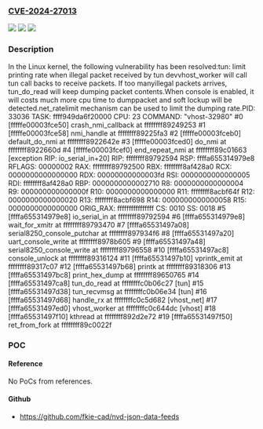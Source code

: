 ### [CVE-2024-27013](https://cve.mitre.org/cgi-bin/cvename.cgi?name=CVE-2024-27013)
![](https://img.shields.io/static/v1?label=Product&message=Linux&color=blue)
![](https://img.shields.io/static/v1?label=Version&message=ef3db4a59542%3C%2068459b8e3ee5%20&color=brighgreen)
![](https://img.shields.io/static/v1?label=Vulnerability&message=n%2Fa&color=brighgreen)

### Description

In the Linux kernel, the following vulnerability has been resolved:tun: limit printing rate when illegal packet received by tun devvhost_worker will call tun call backs to receive packets. If too manyillegal packets arrives, tun_do_read will keep dumping packet contents.When console is enabled, it will costs much more cpu time to dumppacket and soft lockup will be detected.net_ratelimit mechanism can be used to limit the dumping rate.PID: 33036    TASK: ffff949da6f20000  CPU: 23   COMMAND: "vhost-32980" #0 [fffffe00003fce50] crash_nmi_callback at ffffffff89249253 #1 [fffffe00003fce58] nmi_handle at ffffffff89225fa3 #2 [fffffe00003fceb0] default_do_nmi at ffffffff8922642e #3 [fffffe00003fced0] do_nmi at ffffffff8922660d #4 [fffffe00003fcef0] end_repeat_nmi at ffffffff89c01663    [exception RIP: io_serial_in+20]    RIP: ffffffff89792594  RSP: ffffa655314979e8  RFLAGS: 00000002    RAX: ffffffff89792500  RBX: ffffffff8af428a0  RCX: 0000000000000000    RDX: 00000000000003fd  RSI: 0000000000000005  RDI: ffffffff8af428a0    RBP: 0000000000002710   R8: 0000000000000004   R9: 000000000000000f    R10: 0000000000000000  R11: ffffffff8acbf64f  R12: 0000000000000020    R13: ffffffff8acbf698  R14: 0000000000000058  R15: 0000000000000000    ORIG_RAX: ffffffffffffffff  CS: 0010  SS: 0018 #5 [ffffa655314979e8] io_serial_in at ffffffff89792594 #6 [ffffa655314979e8] wait_for_xmitr at ffffffff89793470 #7 [ffffa65531497a08] serial8250_console_putchar at ffffffff897934f6 #8 [ffffa65531497a20] uart_console_write at ffffffff8978b605 #9 [ffffa65531497a48] serial8250_console_write at ffffffff89796558 #10 [ffffa65531497ac8] console_unlock at ffffffff89316124 #11 [ffffa65531497b10] vprintk_emit at ffffffff89317c07 #12 [ffffa65531497b68] printk at ffffffff89318306 #13 [ffffa65531497bc8] print_hex_dump at ffffffff89650765 #14 [ffffa65531497ca8] tun_do_read at ffffffffc0b06c27 [tun] #15 [ffffa65531497d38] tun_recvmsg at ffffffffc0b06e34 [tun] #16 [ffffa65531497d68] handle_rx at ffffffffc0c5d682 [vhost_net] #17 [ffffa65531497ed0] vhost_worker at ffffffffc0c644dc [vhost] #18 [ffffa65531497f10] kthread at ffffffff892d2e72 #19 [ffffa65531497f50] ret_from_fork at ffffffff89c0022f

### POC

#### Reference
No PoCs from references.

#### Github
- https://github.com/fkie-cad/nvd-json-data-feeds

